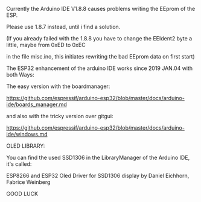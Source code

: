 Currently the Arduino IDE V1.8.8 causes problems writing the EEprom of the ESP.

Please use 1.8.7 instead, until i find a solution.

(If you already failed with the 1.8.8 you have to change the EEIdent2 byte a little, maybe from 0xED to 0xEC 

in the file misc.ino, this initiates rewriting the bad EEprom data on first start)



The ESP32 enhancement of the arduino IDE works since 2019 JAN.04 with both Ways:

The easy version with the boardmanager:

 https://github.com/espressif/arduino-esp32/blob/master/docs/arduino-ide/boards_manager.md


and also with the tricky version over gitgui:

 https://github.com/espressif/arduino-esp32/blob/master/docs/arduino-ide/windows.md




OLED LIBRARY:

You can find the used SSD1306 in the LibraryManager of the Arduino IDE, it's called:

ESP8266 and ESP32 Oled Driver for SSD1306 display by Daniel Eichhorn, Fabrice Weinberg


GOOD LUCK
